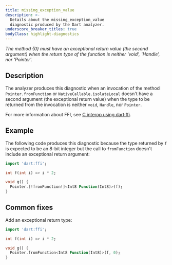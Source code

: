 ```yaml
---
title: missing_exception_value
description: >-
  Details about the missing_exception_value
  diagnostic produced by the Dart analyzer.
underscore_breaker_titles: true
bodyClass: highlight-diagnostics
---
```


_The method {0} must have an exceptional return value (the second argument) when the return type of the function is neither 'void', 'Handle', nor 'Pointer'._

## Description

The analyzer produces this diagnostic when an invocation of the method
`Pointer.fromFunction` or `NativeCallable.isolateLocal`
doesn't have a second argument (the exceptional
return value) when the type to be returned from the invocation is neither
`void`, `Handle`, nor `Pointer`.

For more information about FFI, see [C interop using dart:ffi][ffi].

## Example

The following code produces this diagnostic because the type returned by
`f` is expected to be an 8-bit integer but the call to `fromFunction`
doesn't include an exceptional return argument:

```dart
import 'dart:ffi';

int f(int i) => i * 2;

void g() {
  Pointer.[!fromFunction!]<Int8 Function(Int8)>(f);
}
```

## Common fixes

Add an exceptional return type:

```dart
import 'dart:ffi';

int f(int i) => i * 2;

void g() {
  Pointer.fromFunction<Int8 Function(Int8)>(f, 0);
}
```

[ffi]: /interop/c-interop
